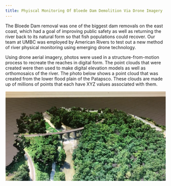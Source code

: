 ```yaml
---
title: Phyiscal Monitoring Of Bloede Dam Demolition Via Drone Imagery
---
```


The Bloede Dam removal was one of the biggest dam removals on the east coast, which had a goal of improving public safety as well as returning the river back to its natural form so that fish populations could recover. Our team at UMBC was employed by
American Rivers to test out a new method of river physical monitoring using emerging drone technology. 

Using drone aerial imagery, photos were used in a structure-from-motion process to recreate the reaches in digital form. 
The point clouds that were created were then used to make digital elevation models as well as orthomosaics of the river. The photo below shows a point cloud that was created from the lower flood plain of the Patapsco. These clouds are made up of millions of points that each have XYZ values associated with them.

![](2.png)

